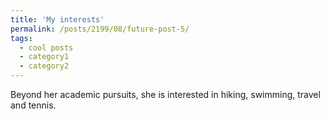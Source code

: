 ```yaml
---
title: 'My interests'
permalink: /posts/2199/08/future-post-5/
tags:
  - cool posts
  - category1
  - category2
---
```


Beyond her academic pursuits, she is interested in hiking, swimming, travel and tennis.
 

